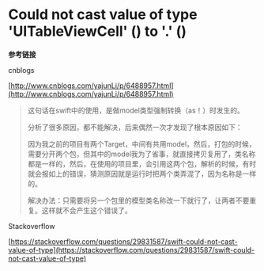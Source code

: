 # Could not cast value of type 'UITableViewCell' \(\) to '.' \(\)

**参考链接**

cnblogs

[http://www.cnblogs.com/yajunLi/p/6488957.html](http://www.cnblogs.com/yajunLi/p/6488957.html)

> 这句话在swift中的使用，是做model类型强制转换（as！）时发生的。
>
> 分析了很多原因，都不能解决，后来偶然一次才发现了根本原因如下：
>
> 因为我之前的项目有两个Target，中间有共用model，然后，打包的时候，需要分开两个包，但其中的model我为了省事，就直接拷贝复用了，类名称都是一样的，然后，在使用的项目里，会引用这两个包，解析的时候，有时就会报如上的错误，猜测原因就是运行时把两个类弄混了，因为名称是一样的。
>
> 解决办法：只需要将另一个包里的模型类名称改一下就行了，让两者不要重复。这样就不会产生这个错误了。



Stackoverflow

[https://stackoverflow.com/questions/29831587/swift-could-not-cast-value-of-type](https://stackoverflow.com/questions/29831587/swift-could-not-cast-value-of-type)



